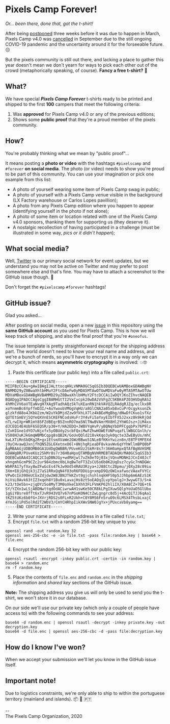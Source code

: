 # Pixels Camp Forever!
_Or... been there, done that, got the t-shirt!_

After being [postponed](https://blog.pixels.camp/pixels-camp-postponed-fddece7ccc4c) three weeks before it was due to happen in March, Pixels Camp v4.0 was [cancelled](https://blog.pixels.camp/) in September due to the still ongoing COVID-19 pandemic and the uncertainty around it for the forseeable future. 😔

But the pixels community is still out there, and lacking a place to gather this year doesn't mean we don't yearn for ways to pick each other out of the crowd (metaphorically speaking, of course). **Fancy a free t-shirt?** 🙂

## What?

We have special **_Pixels Camp Forever_** t-shirts ready to be printed and shipped to the first **100** campers that meet the following criteria:

  1. Was **approved** for Pixels Camp v4.0 or any of the previous editions;
  2. Shows some **public proof** that they're a proud member of the pixels community.

## How?

You're probably thinking what we mean by "public proof"...

It means posting a **photo or video** with the hashtags `#pixelscamp` and `#forever` **on social media**. The photo (or video) needs to show you're proud to be part of this community. You can use your imagination or pick one example from this list:

  * A photo of yourself wearing some item of Pixels Camp swag in public;
  * A photo of yourself with a Pixels Camp venue visible in the background (LX Factory warehouse or Carlos Lopes pavillion);
  * A photo from any Pixels Camp edition where you happen to appear (identifying yourself in the photo if not alone);
  * A photo of some item or location related with one of the Pixels Camp v4.0 sponsors, thanking them for supporting us (they deserve it).
  * A nostalgic recollection of having participated in a challenge (must be illustrated in some way, _pics or it didn't happen_);

## What social media?

Well, [Twitter](https://twitter.com/pixelscamp) is our primary social network for event updates, but we understand you may not be active on Twitter and may prefer to post somewhere else and that's fine. You may have to attach a screenshot to the GitHub issue though. 🤔

Don't forget the `#pixelscamp` `#forever` hashtags!

## GitHub issue?

Glad you asked...

After posting on social media, open a new [issue](https://github.com/PixelsCamp/pixelscamp-forever/issues/new/choose) in this repository using the **same GitHub account** as you used for Pixels Camp. This is how we will keep track of shipping, and also the final proof that you're `#oneofus`.

The issue template is pretty straightforward except for the shipping address part. The world doesn't need to know your real name and address, and we're a bunch of nerds, so you'll have to encrypt it in a way only we can decrypt it, which means **asymmetric cryptography** is involved: 💥🤓

  1. Paste this certificate (our public key) into a file called `public.crt`:
```
-----BEGIN CERTIFICATE-----
MIIFBzCCAu+gAwIBAgIJALttocqHkLVNMA0GCSqGSIb3DQEBCwUAMBoxGDAWBgNV
BAMMD29yZ0BwaXhlbHMuY2FtcDAeFw0yMDA5MTAwOTUwMDVaFw0yMTA5MTAwOTUw
MDVaMBoxGDAWBgNVBAMMD29yZ0BwaXhlbHMuY2FtcDCCAiIwDQYJKoZIhvcNAQEB
BQADggIPADCCAgoCggIBAMHGtTI2VxCvcpk20wDA2VVFgZC5KBK4PZ03HVDqRAS2
4hMhCVV6aVTEaNvgH7XAg9TadhAQzSkTuXEanRN1hkVAVQZLRAdgRJZq/eclkx8R
xoYnmmBc6YpffmD3I/+AuYwoobVMGgVqHU/a8GlCNA2a05xb8xCuPrOcgyksonZk
glzkfd88o4JKbU2zm/W2uYkDMjdZzw9fkhLX7lz4kBEeMgBbg/dNwDfCKuo1sfXz
qUTEtGmEVj5QYeQXVnESCKEFNCodsHuFr3Y4vFi5aYxyEIbTFX5J2xxz8k9kRjOd
nTLrwIXp+WR1mY85FZdBEqrB5ZnnRO7ma5NlTNwBVAmrMX8Hl2YhWOJsz+JiM4xx
dJCEQ14E4UbF6SEQSR/p30+Y/HA2EDQ+JWBVYqHvP/yBQNqYbDPFCgqbPx76P9lz
iZvHIGne1dYO7uNjxfx5yOBUdy2scbFQxiMwFZhwHOWEfUNPuqafLlWBGCGnlh/v
VS08HJuKJkGmqWBMbCqpg8sQB2K/GoUvQQld218vkKqo3yk0qcte3ZwEByUs/mhC
kwLXTiRnSbQKg2R+gx1EtsmXVaWe2GWzBBwo51NLeBfKKnYwizn8n/E8TFtMFEXd
j9yCHvawQJxnjfhQN5ZGL6XetnxO6l+8NjhgRieaDF8vkavWv6qYYhWllmBPQ0bP
AgMBAAGjUDBOMB0GA1UdDgQWBBR/PUveKUz2SkMr8s7r36H0aHpxQTAfBgNVHSME
GDAWgBR/PUveKUz2SkMr8s7r36H0aHpxQTAMBgNVHRMEBTADAQH/MA0GCSqGSIb3
DQEBCwUAA4ICAQC2CIqDBNJGy+wdRHjwl7vZk0eTOj03xjVQnoMONH2JCnI40Jcf
xhngmhGcmP9CZc2ur984zbmc0bLXqBwTeFT3ZsCU5o6b0K2UqDsz7cyGc7nNDGWc
WbRPA17yfXxy8wZFwGcEs47kJw9Ud54RAU3Rzya+JJ88CtcZ0pmu/j0Xy28c09iu
3Xm+E8jGhQjk3jZ7aS1RRxQqN4fO3oR6FDDUig+xmpD9QzOW1xafwocVAaxFVYCc
VPwOcIn390eUCGxZdjdw2W8JBNJTkKZvt9gjchshlnqkHFS0p5JJhbp6m6AEzS1K
hiVsL0Avk63tIZ3xqeh8Y1Bu0xLavajHs8zt5oEAQqILvpYpolgJ+3wywGT3/S+A
k23/tOe5bn+zjqDYz5o8MyT3M0oXkeCbXhh3FLFVmKP62hliIX/X0A8CZ+7QE+t6
SY/YZXn1wLSjABDNwttqdOdACiwrwAH1swKe50CR8kLPgIXuwSQlpYoUaO5GlUbx
1gGiYBsre8fft6xTJvR943VQ7v67nPGoKON4CtZwLgngrc8d5j+4AcQiTJJ6qAa1
tKZ5tUKz6b0fG+JXVrjRDS2s0FLnR2Ukh+C0Y8MS6Fn5ruO9c6LMSX4ThsbLxajC
4YmJGjiPd5olRd2T2WbV3/CmYCHRhpIikXWvSNW0JgYx+jPUxcaVb8yamg==
-----END CERTIFICATE-----
```
  2. Write your name and shipping address in a file called `file.txt`;
  3. Encrypt `file.txt` with a random 256-bit key unique to you:
```
openssl rand -out random.key 32
openssl aes-256-cbc -e -in file.txt -pass file:random.key | base64 > file.enc
```
  4. Encrypt the random 256-bit key with our public key:
```
openssl rsautl -encrypt -inkey public.crt -certin -in random.key | base64 > random.enc
rm -f random.key
```
  5. Place the contents of `file.enc` and `random.enc` in the _shipping information_ and _shared key_ sections of the GitHub issue.

**Note:** The shipping address you give us will only be used to send you the t-shirt, we won't store it in our database.

On our side we'll use our private key (which only a couple of people have access to) with the following commands to see your address:
```
base64 -d random.enc | openssl rsautl -decrypt -inkey private.key -out decryption.key
base64 -d file.enc | openssl aes-256-cbc -d -pass file:decryption.key
```

## How do I know I've won?

When we accept your submission we'll let you know in the GitHub issue itself.

## Important note!

Due to logistics constraints, we're only able to ship to within the portuguese territory (mainland and islands). 📦 🚐 🇵🇹

--<br>
The Pixels Camp Organization, 2020
